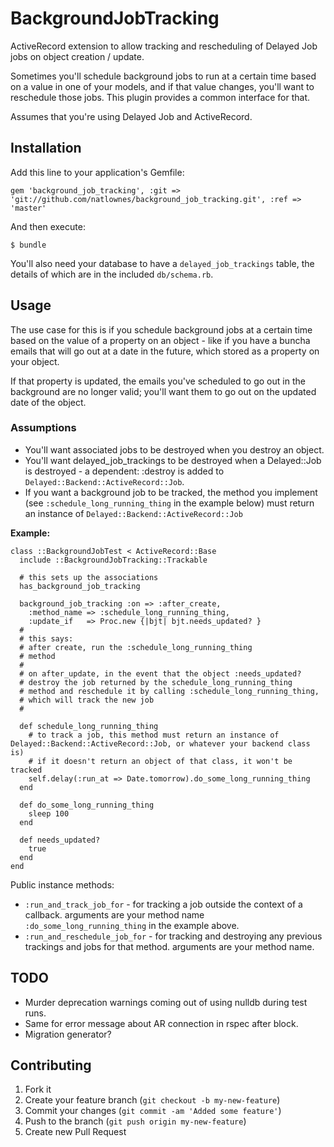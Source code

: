 # BackgroundJobTracking

ActiveRecord extension to allow tracking and rescheduling of Delayed Job jobs on object creation / update.

Sometimes you'll schedule background jobs to run at a certain time based on a value in one of your models, and if that value changes, you'll want to reschedule those jobs.  This plugin provides a common interface for that.

Assumes that you're using Delayed Job and ActiveRecord.

## Installation

Add this line to your application's Gemfile:

    gem 'background_job_tracking', :git => 'git://github.com/natlownes/background_job_tracking.git', :ref => 'master'

And then execute:

    $ bundle


You'll also need your database to have a `delayed_job_trackings` table, the details of which are in the included `db/schema.rb`.

## Usage

The use case for this is if you schedule background jobs at a certain time
based on the value of a property on an object - like if you have a buncha emails that will
go out at a date in the future, which stored as a property on your object.

If that property is updated, the emails you've scheduled to go out in the background
are no longer valid; you'll want them to go out on the updated date of the object.

### Assumptions

* You'll want associated jobs to be destroyed when you destroy an object.
* You'll want delayed_job_trackings to be destroyed when a Delayed::Job is destroyed - a dependent: :destroy is added to `Delayed::Backend::ActiveRecord::Job`.
* If you want a background job to be tracked, the method you implement (see `:schedule_long_running_thing` in the example below) must return an instance of `Delayed::Backend::ActiveRecord::Job`

**Example:**

    class ::BackgroundJobTest < ActiveRecord::Base
      include ::BackgroundJobTracking::Trackable
      
      # this sets up the associations
      has_background_job_tracking

      background_job_tracking :on => :after_create,
        :method_name => :schedule_long_running_thing,
        :update_if   => Proc.new {|bjt| bjt.needs_updated? }
      #
      # this says:
      # after create, run the :schedule_long_running_thing
      # method 
      # 
      # on after_update, in the event that the object :needs_updated?
      # destroy the job returned by the schedule_long_running_thing
      # method and reschedule it by calling :schedule_long_running_thing, 
      # which will track the new job
      #

      def schedule_long_running_thing
        # to track a job, this method must return an instance of Delayed::Backend::ActiveRecord::Job, or whatever your backend class is)
        # if it doesn't return an object of that class, it won't be tracked 
        self.delay(:run_at => Date.tomorrow).do_some_long_running_thing
      end

      def do_some_long_running_thing
        sleep 100
      end

      def needs_updated?
        true
      end
    end

Public instance methods:

* `:run_and_track_job_for` - for tracking a job outside the context of a callback.  arguments are your method name `:do_some_long_running_thing` in the example above.
* `:run_and_reschedule_job_for` - for tracking and destroying any previous trackings and jobs for that method.  arguments are your method name.

## TODO

* Murder deprecation warnings coming out of using nulldb during test runs.
* Same for error message about AR connection in rspec after block.
* Migration generator?

## Contributing

1. Fork it
2. Create your feature branch (`git checkout -b my-new-feature`)
3. Commit your changes (`git commit -am 'Added some feature'`)
4. Push to the branch (`git push origin my-new-feature`)
5. Create new Pull Request
